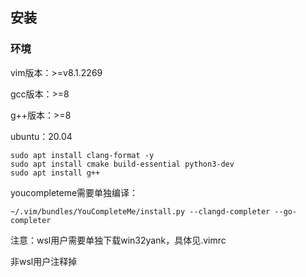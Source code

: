 ## 安装

### 环境

vim版本：>=v8.1.2269

gcc版本：>=8

g++版本：>=8

ubuntu：20.04

```
sudo apt install clang-format -y
sudo apt install cmake build-essential python3-dev
sudo apt install g++
```

youcompleteme需要单独编译：

```
~/.vim/bundles/YouCompleteMe/install.py --clangd-completer --go-completer 
```



注意：wsl用户需要单独下载win32yank，具体见.vimrc

非wsl用户注释掉
